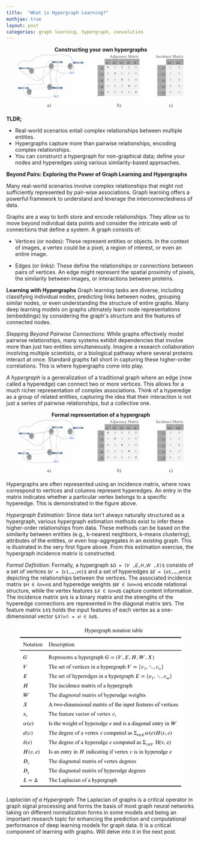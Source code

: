 ```yaml
---
title:  "What is Hypergraph Learning?"
mathjax: true
layout: post
categories: graph learning, hypergraph, convolution  
---
```



<p align='center'><b> Constructing your own hypergraphs</b>
    <img src='https://github.com/bilha-analytics/bilha-analytics.github.io/blob/master/res/hgnn_intro.png?raw=true' width='450'>
</p> 


**TLDR;**
- Real-world scenarios entail complex relationships between multiple entities. 
- Hypergraphs capture more than pairwise relationships, encoding complex relationships. 
- You can construrct a hypergraph for non-graphical data; define your nodes and hyperedges using various similarity-based approaches. 


**Beyond Pairs: Exploring the Power of Graph Learning and Hypergraphs**

Many real-world scenarios involve complex relationships that might not sufficiently represented by pair-wise associations. Graph learning offers a powerful framework to understand and leverage the interconnectedness of data. 

Graphs are a way to both store and encode relationships. They allow us to move beyond individual data points and consider the intricate web of connections that define a system. A graph consists of:

- Vertices (or nodes): These represent entities or objects. In the context of images, a vertex could be a pixel, a region of interest, or even an entire image.

- Edges (or links): These define the relationships or connections between pairs of vertices. An edge might represent the spatial proximity of pixels, the similarity between images, or interactions between proteins.


**Learning with Hypergraphs**
Graph learning tasks are diverse, including classifying individual nodes, predicting links between nodes, grouping similar nodes, or even understanding the structure of entire graphs. Many deep learning models on graphs ultimately learn node representations (embeddings) by considering the graph's structure and the features of connected nodes.

*Stepping Beyond Pairwise Connections:* While graphs effectively model pairwise relationships, many systems exhibit dependencies that involve more than just two entities simultaneously. Imagine a research collaboration involving multiple scientists, or a biological pathway where several proteins interact at once. Standard graphs fall short in capturing these higher-order correlations. This is where hypergraphs come into play.


*A hypergraph* is a generalization of a traditional graph where an edge (now called a hyperedge) can connect two or more vertices. This allows for a much richer representation of complex associations. Think of a hyperedge as a group of related entities, capturing the idea that their interaction is not just a series of pairwise relationships, but a collective one.

<p align='center'><b> Formal representation of a hypergraph</b>
    <img src='https://github.com/bilha-analytics/bilha-analytics.github.io/blob/master/res/hgnn_intro.png?raw=true' width='450'>
</p> 

Hypergraphs are often represented using an incidence matrix, where rows correspond to vertices and columns represent hyperedges. An entry in the matrix indicates whether a particular vertex belongs to a specific hyperedge. This is demonstrated in the figure above. 


*Hypergraph Estimation:* Since data isn't always naturally structured as a hypergraph, various hypergraph estimation methods exist to infer these higher-order relationships from data. These methods can be based on the similarity between entities (e.g., k-nearest neighbors, k-means clustering), attributes of the entities, or even hop-aggregates in an existing graph. This is illustrated in the very first figure above. From this estimation exercise, the hypergraph incidence matrix is constructed. 


*Formal Definition:* Formally, a hypergraph `$𝐺 = (𝑉 ,𝐸,𝐻,𝑊 ,𝑋)$` consists of a set of  vertices `$𝑉 = {𝑣1,…,𝑣𝑛}$` and a set of hyperedges `$𝐸 = {𝑒1,…,𝑒𝑚}$` depicting the relationships between the vertices. The associated incidence matrix `$𝐻 ∈ ℝ𝑛×𝑚$` and hyperedge weights `$𝑊 ∈ ℝ𝑚×𝑚$` encode relational structure, while the vertex features `$𝑋 ∈ ℝ𝑛×𝑑$` capture content information. The incidence matrix `$𝐻$` is a binary matrix and the strengths of the hyperedge connections are represented in the diagonal matrix `$𝑊$`. The feature matrix `$𝑋$` holds the input features of each vertex as a one-dimensional vector `$𝑋(𝑣𝑖) = 𝑥𝑖 ∈ ℝ𝑑$`.

<p align='center'> 
    <img src='https://github.com/bilha-analytics/bilha-analytics.github.io/blob/master/res/hgnn-math-defn.png?raw=true' width='450'>
</p> 


*Laplacian of a Hypergraph:* The Laplacian of graphs is a critical operator in graph signal processing and forms the basis of most graph neural networks taking on different normalization forms in some models and being an important research topic for enhancing the prediction and  computational performance of deep learning models for graph data. It is a critical component of learning with graphs. Will delve into it in the next post. 

